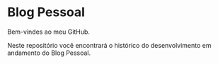 # Blog Pessoal

Bem-vindes ao meu GitHub. 

Neste repositório você encontrará o histórico do desenvolvimento em andamento do Blog Pessoal.